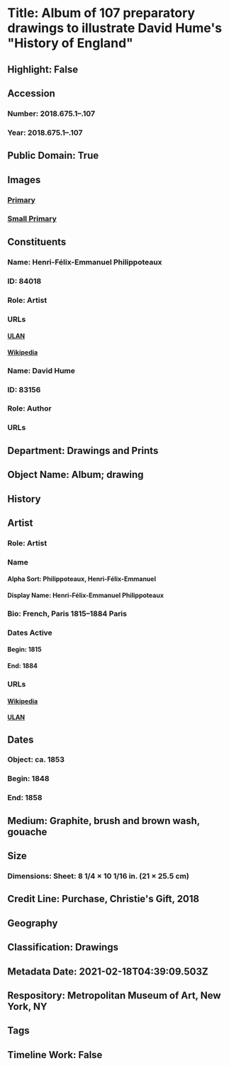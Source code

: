 # Title: Album of 107 preparatory drawings to illustrate David Hume's "History of England"
## Highlight: False
## Accession
### Number: 2018.675.1–.107
### Year: 2018.675.1–.107
## Public Domain: True
## Images
### [Primary](https://images.metmuseum.org/CRDImages/dp/original/DP882924.jpg)
### [Small Primary](https://images.metmuseum.org/CRDImages/dp/web-large/DP882924.jpg)
## Constituents
### Name: Henri-Félix-Emmanuel Philippoteaux
### ID: 84018
### Role: Artist
### URLs
#### [ULAN](http://vocab.getty.edu/page/ulan/500012297)
#### [Wikipedia](https://www.wikidata.org/wiki/Q324622)
### Name: David Hume
### ID: 83156
### Role: Author
### URLs
## Department: Drawings and Prints
## Object Name: Album; drawing
## History
## Artist
### Role: Artist
### Name
#### Alpha Sort: Philippoteaux, Henri-Félix-Emmanuel
#### Display Name: Henri-Félix-Emmanuel Philippoteaux
### Bio: French, Paris 1815–1884 Paris
### Dates Active
#### Begin: 1815
#### End: 1884
### URLs
#### [Wikipedia](https://www.wikidata.org/wiki/Q324622)
#### [ULAN](http://vocab.getty.edu/page/ulan/500012297)
## Dates
### Object: ca. 1853
### Begin: 1848
### End: 1858
## Medium: Graphite, brush and brown wash, gouache
## Size
### Dimensions: Sheet: 8 1/4 × 10 1/16 in. (21 × 25.5 cm)
## Credit Line: Purchase, Christie's Gift, 2018
## Geography
## Classification: Drawings
## Metadata Date: 2021-02-18T04:39:09.503Z
## Respository: Metropolitan Museum of Art, New York, NY
## Tags
## Timeline Work: False